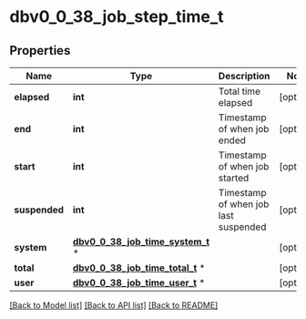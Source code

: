 # dbv0_0_38_job_step_time_t

## Properties
Name | Type | Description | Notes
------------ | ------------- | ------------- | -------------
**elapsed** | **int** | Total time elapsed | [optional] 
**end** | **int** | Timestamp of when job ended | [optional] 
**start** | **int** | Timestamp of when job started | [optional] 
**suspended** | **int** | Timestamp of when job last suspended | [optional] 
**system** | [**dbv0_0_38_job_time_system_t**](dbv0_0_38_job_time_system.md) \* |  | [optional] 
**total** | [**dbv0_0_38_job_time_total_t**](dbv0_0_38_job_time_total.md) \* |  | [optional] 
**user** | [**dbv0_0_38_job_time_user_t**](dbv0_0_38_job_time_user.md) \* |  | [optional] 

[[Back to Model list]](../README.md#documentation-for-models) [[Back to API list]](../README.md#documentation-for-api-endpoints) [[Back to README]](../README.md)


